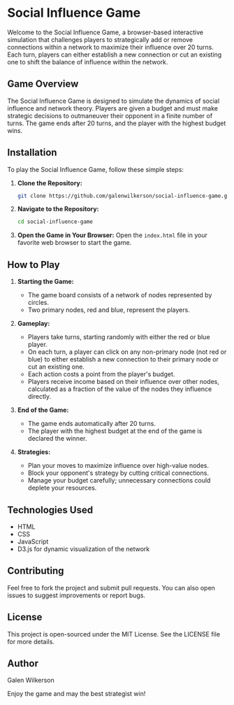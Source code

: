 # Social Influence Game

Welcome to the Social Influence Game, a browser-based interactive simulation that challenges players to strategically add or remove connections within a network to maximize their influence over 20 turns. Each turn, players can either establish a new connection or cut an existing one to shift the balance of influence within the network.

## Game Overview

The Social Influence Game is designed to simulate the dynamics of social influence and network theory. Players are given a budget and must make strategic decisions to outmaneuver their opponent in a finite number of turns. The game ends after 20 turns, and the player with the highest budget wins.

## Installation

To play the Social Influence Game, follow these simple steps:

1. **Clone the Repository:**
   ```bash
   git clone https://github.com/galenwilkerson/social-influence-game.git
   ```
2. **Navigate to the Repository:**
   ```bash
   cd social-influence-game
   ```
3. **Open the Game in Your Browser:**
   Open the `index.html` file in your favorite web browser to start the game.

## How to Play

1. **Starting the Game:**
   - The game board consists of a network of nodes represented by circles.
   - Two primary nodes, red and blue, represent the players.

2. **Gameplay:**
   - Players take turns, starting randomly with either the red or blue player.
   - On each turn, a player can click on any non-primary node (not red or blue) to either establish a new connection to their primary node or cut an existing one.
   - Each action costs a point from the player's budget.
   - Players receive income based on their influence over other nodes, calculated as a fraction of the value of the nodes they influence directly.

3. **End of the Game:**
   - The game ends automatically after 20 turns.
   - The player with the highest budget at the end of the game is declared the winner.

4. **Strategies:**
   - Plan your moves to maximize influence over high-value nodes.
   - Block your opponent's strategy by cutting critical connections.
   - Manage your budget carefully; unnecessary connections could deplete your resources.

## Technologies Used

- HTML
- CSS
- JavaScript
- D3.js for dynamic visualization of the network

## Contributing

Feel free to fork the project and submit pull requests. You can also open issues to suggest improvements or report bugs. 

## License

This project is open-sourced under the MIT License. See the LICENSE file for more details.

## Author

Galen Wilkerson

Enjoy the game and may the best strategist win!
